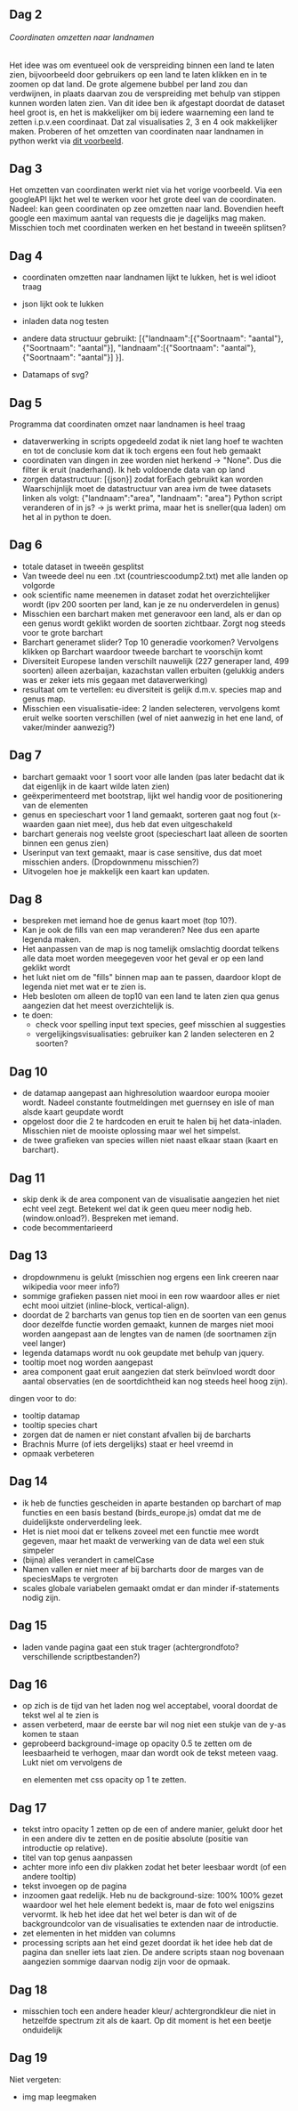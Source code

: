 ## Dag 2

###### Coordinaten omzetten naar landnamen
Het idee was om eventueel ook de verspreiding binnen een land te laten zien, bijvoorbeeld door gebruikers op een land te laten klikken en in te zoomen op dat land.
De grote algemene bubbel per land zou dan verdwijnen, in plaats daarvan zou de verspreiding met behulp van stippen kunnen worden laten zien. 
Van dit idee ben ik afgestapt doordat de dataset heel groot is, en het is makkelijker om bij iedere waarneming een land te zetten i.p.v.een coordinaat. 
Dat zal visualisaties 2, 3 en 4 ook makkelijker maken. 
Proberen of het omzetten van coordinaten naar landnamen in python werkt via [dit voorbeeld](https://github.com/che0/countries/blob/master/countries.py).

## Dag 3
Het omzetten van coordinaten werkt niet via het vorige voorbeeld. Via een googleAPI lijkt het wel te werken voor het grote deel van de coordinaten. 
Nadeel: kan geen coordinaten op zee omzetten naar land. Bovendien heeft google een maximum aantal van requests die je dagelijks mag maken. 
Misschien toch met coordinaten werken en het bestand in tweeën splitsen?

## Dag 4
- coordinaten omzetten naar landnamen lijkt te lukken, het is wel idioot traag
- json lijkt ook te lukken
- inladen data nog testen
- andere data structuur gebruikt:
[{"landnaam":[{"Soortnaam": "aantal"},
	{"Soortnaam": "aantal"}],
	"landnaam":[{"Soortnaam": "aantal"},
	{"Soortnaam": "aantal"}]
}]. 

- Datamaps of svg?

## Dag 5
Programma dat coordinaten omzet naar landnamen is heel traag
- dataverwerking in scripts opgedeeld zodat ik niet lang hoef te wachten en tot de conclusie kom dat ik toch ergens een fout heb gemaakt
- coordinaten van dingen in zee worden niet herkend -> "None". Dus die filter ik eruit (naderhand). Ik heb voldoende data van op land
- zorgen datastructuur: [{json}] zodat forEach gebruikt kan worden
Waarschijnlijk moet de datastructuur van area ivm de twee datasets linken als volgt:
{"landnaam":"area",
"landnaam": "area"} 
Python script veranderen of in js? -> js werkt prima, maar het is sneller(qua laden) om het al in python te doen. 

## Dag 6
- totale dataset in tweeën gesplitst
- Van tweede deel nu een .txt (countriescoodump2.txt) met alle landen op volgorde
- ook scientific name meenemen in dataset zodat het overzichtelijker wordt (ipv 200 soorten per land, kan je ze nu onderverdelen in genus)
- Misschien een barchart maken met generavoor een land, als er dan op een genus wordt geklikt worden de soorten zichtbaar. Zorgt nog steeds voor te grote barchart
- Barchart generamet slider? Top 10 generadie voorkomen? Vervolgens klikken op Barchart waardoor tweede barchart te voorschijn komt
- Diversiteit Europese landen verschilt nauwelijk (227 generaper land, 499 soorten) alleen azerbaijan, kazachstan vallen erbuiten (gelukkig anders was er zeker iets mis gegaan met dataverwerking)
- resultaat om te vertellen: eu diversiteit is gelijk d.m.v. species map and genus map. 
- Misschien een visualisatie-idee: 2 landen selecteren, vervolgens komt eruit welke soorten verschillen (wel of niet aanwezig in het ene land, of vaker/minder aanwezig?)

## Dag 7
- barchart gemaakt voor 1 soort voor alle landen (pas later bedacht dat ik dat eigenlijk in de kaart wilde laten zien)
- geëxperimenteerd met bootstrap, lijkt wel handig voor de positionering van de elementen
- genus en specieschart voor 1 land gemaakt, sorteren gaat nog fout (x-waarden gaan niet mee), dus heb dat even uitgeschakeld
- barchart generais nog veelste groot (specieschart laat alleen de soorten binnen een genus zien)
- Userinput van text gemaakt, maar is case sensitive, dus dat moet misschien anders. (Dropdownmenu misschien?)
- Uitvogelen hoe je makkelijk een kaart kan updaten. 

## Dag 8
- bespreken met iemand hoe de genus kaart moet (top 10?).
- Kan je ook de fills van een map veranderen? Nee dus een aparte legenda maken. 
- Het aanpassen van de map is nog tamelijk omslachtig doordat telkens alle data moet worden meegegeven voor het geval er op een land geklikt wordt
- het lukt niet om de "fills" binnen map aan te passen, daardoor klopt de legenda niet met wat er te zien is. 
- Heb besloten om alleen de top10 van een land te laten zien qua genus aangezien dat het meest overzichtelijk is. 
- te doen: 
	- check voor spelling input text species, geef misschien al suggesties
	- vergelijkingsvisualisaties: gebruiker kan 2 landen selecteren en 2 soorten? 


## Dag 10
- de datamap aangepast aan highresolution waardoor europa mooier wordt. Nadeel constante foutmeldingen met guernsey en isle of man alsde kaart geupdate wordt
- opgelost door die 2 te hardcoden en eruit te halen bij het data-inladen. Misschien niet de mooiste oplossing maar wel het simpelst.
- de twee grafieken van species willen niet naast elkaar staan (kaart en barchart). 

## Dag 11
- skip denk ik de area component van de visualisatie aangezien het niet echt veel zegt. Betekent wel dat ik geen queu meer nodig heb. (window.onload?). 
	Bespreken met iemand.
- code becommentarieerd
	
## Dag 13
- dropdownmenu is gelukt (misschien nog ergens een link creeren naar wikipedia voor meer info?)
- sommige grafieken passen niet mooi in een row waardoor alles er niet echt mooi uitziet (inline-block, vertical-align).
- doordat de 2 barcharts van genus top tien en de soorten van een genus door dezelfde functie worden gemaakt, kunnen de marges niet mooi worden aangepast aan de lengtes van de namen 
	(de soortnamen zijn veel langer)
- legenda datamaps wordt nu ook geupdate met behulp van jquery. 
- tooltip moet nog worden aangepast
- area component gaat eruit aangezien dat sterk beïnvloed wordt door aantal observaties (en de soortdichtheid kan nog steeds heel hoog zijn).

dingen voor to do:
- tooltip datamap 
- tooltip species chart
- zorgen dat de namen er niet constant afvallen bij de barcharts
- Brachnis Murre (of iets dergelijks) staat er heel vreemd in
- opmaak verbeteren

## Dag 14
- ik heb de functies gescheiden in aparte bestanden op barchart of map functies en een basis bestand (birds_europe.js) omdat dat me de duidelijkste onderverdeling leek. 
- Het is niet mooi dat er telkens zoveel met een functie mee wordt gegeven, maar het maakt de verwerking van de data wel een stuk simpeler
- (bijna) alles verandert in camelCase
- Namen vallen er niet meer af bij barcharts door de marges van de speciesMaps te vergroten
- scales globale variabelen gemaakt omdat er dan minder if-statements nodig zijn. 

## Dag 15
- laden vande pagina gaat een stuk trager (achtergrondfoto? verschillende scriptbestanden?)

## Dag 16
- op zich is de tijd van het laden nog wel acceptabel, vooral doordat de tekst wel al te zien is
- assen verbeterd, maar de eerste bar wil nog niet een stukje van de y-as komen te staan
- geprobeerd background-image op opacity 0.5 te zetten om de leesbaarheid te verhogen, maar dan wordt ook de tekst meteen vaag. Lukt niet om vervolgens de <p> en <text> elementen
	met css opacity op 1 te zetten.
	
## Dag 17
- tekst intro opacity 1 zetten op de een of andere manier, gelukt door het in een andere div te zetten en de positie absolute (positie van introductie op relative). 
- titel van top genus aanpassen
- achter more info een div plakken zodat het beter leesbaar wordt (of een andere tooltip)
- tekst invoegen op de pagina
- inzoomen gaat redelijk. Heb nu de background-size: 100% 100% gezet waardoor wel het hele element bedekt is, maar de foto wel enigszins vervormt. Ik heb het idee
	dat het wel beter is dan wit of de backgroundcolor van de visualisaties te extenden naar de introductie. 
- zet elementen in het midden van columns
- processing scripts aan het eind gezet doordat ik het idee heb dat de pagina dan sneller iets laat zien. De andere scripts staan nog bovenaan aangezien sommige 
	daarvan nodig zijn voor de opmaak. 

## Dag 18
- misschien toch een andere header kleur/ achtergrondkleur die niet in hetzelfde spectrum zit als de kaart. Op dit moment is het een beetje onduidelijk

## Dag 19
Niet vergeten: 
- img map leegmaken
